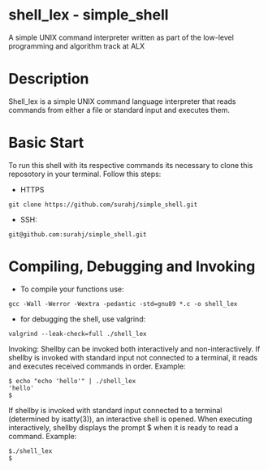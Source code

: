 # shell_lex - simple_shell
A simple UNIX command interpreter written as part of the low-level programming and algorithm track at ALX

# Description
Shell_lex is a simple UNIX command language interpreter that reads commands from either a file or standard input and executes them.

# Basic Start
To run this shell with its respective commands its necessary to clone this reposotory in your terminal. Follow this steps:

- HTTPS
```
git clone https://github.com/surahj/simple_shell.git
```

- SSH:
```
git@github.com:surahj/simple_shell.git
```

# Compiling, Debugging and Invoking

- To compile your functions use:
```
gcc -Wall -Werror -Wextra -pedantic -std=gnu89 *.c -o shell_lex
```

- for debugging the shell, use valgrind:
```
valgrind --leak-check=full ./shell_lex
```
Invoking:
Shellby can be invoked both interactively and non-interactively. If shellby is invoked with standard input not connected to a terminal, it reads and executes received commands in order.
Example:
```
$ echo "echo 'hello'" | ./shell_lex
'hello'
$
```
If shellby is invoked with standard input connected to a terminal (determined by isatty(3)), an interactive shell is opened. When executing interactively, shellby displays the prompt $ when it is ready to read a command.
Example:
```
$./shell_lex
$
```


